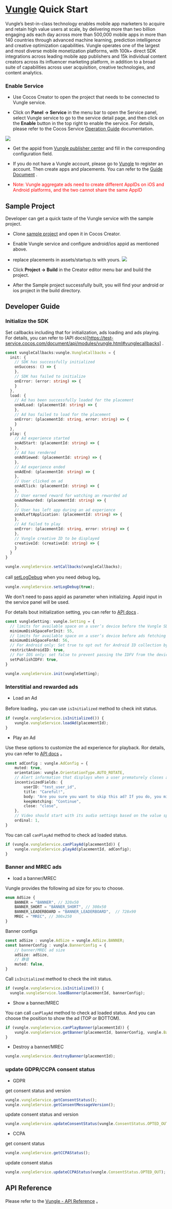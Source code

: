 # [Vungle](https://vungle.com/) Quick Start

Vungle’s best-in-class technology enables mobile app marketers to acquire and retain high value users at scale, by delivering more than two billion engaging ads each day across more than 500,000 mobile apps in more than 140 countries through advanced machine learning, prediction intelligence and creative optimization capabilities. Vungle operates one of the largest and most diverse mobile monetization platforms, with 100k+ direct SDK integrations across leading mobile app publishers and 15k individual content creators across its influencer marketing platform, in addition to a broad suite of capabilities across user acquisition, creative technologies, and content analytics.

### Enable Service

- Use Cocos Creator to open the project that needs to be connected to Vungle service.

- Click on **Panel -> Service** in the menu bar to open the Service panel, select Vungle service to go to the service detail page, and then click on the **Enable** button in the top right to enable the service. For details, please refer to the Cocos Service [Operation Guide](./index.md#usage) documentation.

![](vunglead/vunglead-panel.png)

- Get the appid from [Vungle publisher center](https://publisher.vungle.com/applications) and fill in the corresponding configuration field.

- If you do not have a Vungle account, please go to [Vungle](https://app.vungle.com/signup/) to register an account. Then create apps and placements. You can refer to the [Guide Document](https://support.vungle.com/hc/en-us/articles/203610124) .

* <font color="red">Note: Vungle aggregate ads need to create different AppIDs on iOS and Android platforms, and the two cannot share the same AppID</font>


## Sample Project

Developer can get a quick taste of the Vungle service with the sample project.

- Clone [sample project](https://github.com/CocosService/vungleDemo.git) and open it in Cocos Creator.

- Enable Vungle service and configure android/ios appid as mentioned above.

- replace placements in assets/startup.ts with yours.
  ![](vunglead/vunglead-placementid.png)

- Click **Project -> Build** in the Creator editor menu bar and build the project.

- After the Sample project successfully built, you will find your android or ios project in the build directory.

## Developer Guide

### Initialize the SDK

Set callbacks including that for initialization, ads loading and ads playing. For details, you can refer to (API docs)[https://test-service.cocos.com/document/api/modules/vungle.html#vunglecallbacks] .
```ts
const vungleCallbacks:vungle.VungleCallbacks = {
  init: {
    // SDK has successfully initialized
    onSuccess: () => {
    },
    // SDK has failed to initialize
    onError: (error: string) => {
    }
  },
  load: {
    // Ad has been successfully loaded for the placement
    onAdLoad: (placementId: string) => {
    },
    // Ad has failed to load for the placement
    onError: (placementId: string, error: string) => {
    }
  },
  play: {
    // Ad experience started
    onAdStart: (placementId: string) => {
    },
    // Ad has rendered
    onAdViewed: (placementId: string) => {
    },
    // Ad experience ended
    onAdEnd: (placementId: string) => {
    },
    // User clicked on ad
    onAdClick: (placementId: string) => {
    },
    // User earned reward for watching an rewarded ad
    onAdRewarded: (placementId: string) => {
    },
    // User has left app during an ad experience
    onAdLeftApplication: (placementId: string) => {
    },
    // Ad failed to play
    onError: (placementId: string, error: string) => {
    },
    // Vungle creative ID to be displayed
    creativeId: (creativeId: string) => {
    }
  }
}

vungle.vungleService.setCallbacks(vungleCallbacks);
```

call [setLogDebug](https://test-service.cocos.com/document/api/classes/vungle.vunglead.html#setlogdebug) when you need debug log。

```ts
vungle.vungleService.setLogDebug(true);
```

We don't need to pass appid as parameter when initializing. Appid input in the service panel will be used.

For details bout initialization setting, you can refer to [API docs](https://test-service.cocos.com/document/api/modules/vungle.html#setting) .

```ts
const vungleSetting: vungle.Setting = {
  // limits for available space on a user’s device before the Vungle SDK initializes
  minimumDiskSpaceForInit: 55,
  // limits for available space on a user’s device before ads fetching
  minimumDiskSpaceForAd: 56,
  // For Android only: Set true to opt out for Android ID collection by SDK or false (default) to opt in
  restrictAndroidID: true,
  // For IOS only: set false to prevent passing the IDFV from the device to the SDK
  setPublishIDFV: true,
}

vungle.vungleService.init(vungleSetting);
```

### Interstitial and rewarded ads

- Load an Ad

Before loading，you can use `isInitialized` method to check init status.
```ts
if (vungle.vungleService.isInitialized()) {
    vungle.vungleService.loadAd(placementId);
}
```

- Play an Ad

Use these options to customize the ad experience for playback. Ror details, you can refer to [API docs](https://test-service.cocos.com/document/api/modules/vungle.html#adconfig) 。
```ts
const adConfig : vungle.AdConfig = {
    muted: true,
    orientation: vungle.OrientationType.AUTO_ROTATE,
    // Alert information that displays when a user prematurely closes a rewarded ad experience
    incentivizedFields: {
        userID: "test_user_id",
        title: "Careful!",
        body: "Are you sure you want to skip this ad? If you do, you might not get your reward",
        keepWatching: "Continue",
        close: "close",
    },
    // Video should start with its audio settings based on the value specified
    ordinal: 1,
}
```

You can call `canPlayAd` method to check ad loaded status.
```ts
if (vungle.vungleService.canPlayAd(placementId)) {
    vungle.vungleService.playAd(placementId, adConfig);
}
```

### Banner and MREC ads

- load a banner/MREC

Vungle provides the following ad size for you to choose. 
```ts
enum AdSize {
    BANNER = "BANNER", // 320x50
    BANNER_SHORT = "BANNER_SHORT", // 300x50
    BANNER_LEADERBOARD = "BANNER_LEADERBOARD",  // 728x90
    MREC = "MREC", // 300x250
}
```

Banner configs
```ts
const adSize : vungle.AdSize = vungle.AdSize.BANNER;
const bannerConfig : vungle.BannerConfig = {
    // banner/MREC ad size
    adSize: adSize,
    // 静音
    muted: false,
}
```

Call `isInitialized` method to check the init status.
```ts
if (vungle.vungleService.isInitialized()) {
  vungle.vungleService.loadBanner(placementId, bannerConfig);
```

- Show a banner/MREC

You can call `canPlayAd` method to check ad loaded status. And you can choose the position to show the ad (TOP or BOTTOM).
```ts
if (vungle.vungleService.canPlayBanner(placementId)) {
    vungle.vungleService.getBanner(placementId, bannerConfig, vungle.BannerPosition.TOP);
}
```

- Destroy a banner/MREC
```ts
vungle.vungleService.destroyBanner(placementId);
```

### update GDPR/CCPA consent status

- GDPR

get consent status and version
```ts
vungle.vungleService.getConsentStatus();
vungle.vungleService.getConsentMessageVersion();
```

update consent status and version
```ts
vungle.vungleService.updateConsentStatus(vungle.ConsentStatus.OPTED_OUT, "1.0.0");
```

- CCPA

get consent status
```ts
vungle.vungleService.getCCPAStatus();
```

update consent status
```ts
vungle.vungleService.updateCCPAStatus(vungle.ConsentStatus.OPTED_OUT);
```

## API Reference

Please refer to the [Vungle - API Reference](https://service.cocos.com/document/api/modules/vungle.html) 。
